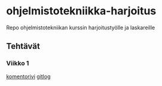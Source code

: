 # ohjelmistotekniikka-harjoitus

Repo ohjelmistotekniikan kurssin harjoitustyölle ja laskareille


## Tehtävät
### Viikko 1
[komentorivi](https://github.com/KyperCT/ohjelmistotekniikka-harjoitus/blob/main/laskarit/viikko1/komentorivi.txt)
[gitlog](https://github.com/KyperCT/ohjelmistotekniikka-harjoitus/blob/main/laskarit/viikko1/gitlog.txt)
